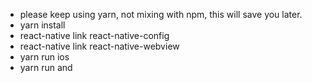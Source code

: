 * please keep using yarn, not mixing with npm, this will save you later.
* yarn install
* react-native link react-native-config
* react-native link react-native-webview
* yarn run ios
* yarn run and
